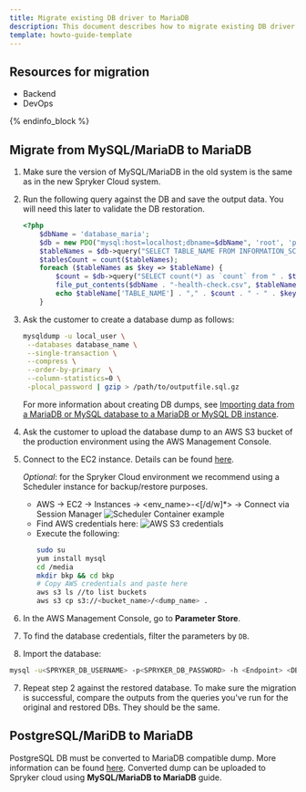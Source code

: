```yaml
---
title: Migrate existing DB driver to MariaDB
description: This document describes how to migrate existing DB driver to MariaDB.
template: howto-guide-template
---
```


## Resources for migration

* Backend
* DevOps

{% endinfo_block %}

## Migrate from MySQL/MariaDB to MariaDB

1. Make sure the version of MySQL/MariaDB in the old system is the same as in the new Spryker Cloud system.
2. Run the following query against the DB and save the output data. You will need this later to validate the DB restoration.
    ```php
    <?php
        $dbName = 'database_maria';
        $db = new PDO("mysql:host=localhost;dbname=$dbName", 'root', 'password');
        $tableNames = $db->query("SELECT TABLE_NAME FROM INFORMATION_SCHEMA.TABLES WHERE TABLE_SCHEMA = '" . $dbName . "'")->fetchAll(PDO::FETCH_ASSOC);
        $tablesCount = count($tableNames);
        foreach ($tableNames as $key => $tableName) {
            $count = $db->query("SELECT count(*) as `count` from " . $tableName['TABLE_NAME'])->fetchColumn();
            file_put_contents($dbName . "-health-check.csv", $tableName['TABLE_NAME'] . "," . $count . PHP_EOL, FILE_APPEND);
            echo $tableName['TABLE_NAME'] . "," . $count . " - " . $key . "/" . $tablesCount . PHP_EOL;
        }
    ```
3. Ask the customer to create a database dump as follows:
    ```bash
    mysqldump -u local_user \
     --databases database_name \
     --single-transaction \
     --compress \
     --order-by-primary  \
     --column-statistics=0 \
     -plocal_password | gzip > /path/to/outputfile.sql.gz
    ```
   For more information about creating DB dumps, see [Importing data from a MariaDB or MySQL database to a MariaDB or MySQL DB instance](https://docs.aws.amazon.com/AmazonRDS/latest/UserGuide/MySQL.Procedural.Importing.SmallExisting.html).

4. Ask the customer to upload the database dump to an AWS S3 bucket of the production environment using the AWS Management Console.
5. Connect to the EC2 instance. Details can be found [here](https://docs.aws.amazon.com/AmazonRDS/latest/UserGuide/MySQL.Procedural.Importing.NonRDSRepl.html#MySQL.Procedural.Importing.Import.Database).

    *Optional*: for the Spryker Cloud environment we recommend using a Scheduler instance for backup/restore purposes.
    * AWS → EC2 → Instances → <env_name>-<[/d/w]*> → Connect via Session Manager
      ![Scheduler Container example](images/scheduler-container-example.png "Scheduler Container example")
    * Find AWS credentials here:
      ![AWS S3 credentials](images/aws-s3-credentials.png "AWS S3 credentials")
    * Execute the following:
      ```bash
      sudo su
      yum install mysql
      cd /media
      mkdir bkp && cd bkp
      # Copy AWS credentials and paste here
      aws s3 ls //to list buckets
      aws s3 cp s3://<bucket_name>/<dump_name> .
      ```
6. In the AWS Management Console, go to **Parameter Store**.
7. To find the database credentials, filter the parameters by `DB`.
8. Import the database:
```bash
mysql -u<SPRYKER_DB_USERNAME> -p<SPRYKER_DB_PASSWORD> -h <Endpoint> <DB name> < <dump_name>.sql &
```

7. Repeat step 2 against the restored database. To make sure the migration is successful, compare the outputs from the queries you've run for the original and restored DBs. They should be the same.

## PostgreSQL/MariDB to MariaDB


PostgreSQL DB must be converted to MariaDB compatible dump. More information can be found [here](https://mariadb.com/kb/en/migrating-to-mariadb-from-postgresql/).
Converted dump can be uploaded to Spryker cloud using **MySQL/MariaDB to MariaDB** guide.
